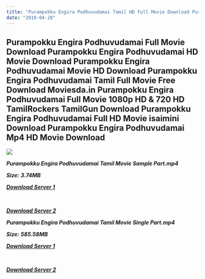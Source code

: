 ```yaml
---
title: "Purampokku Engira Podhuvudamai Tamil HD Full Movie Download Purampokku Engira Podhuvudamai Tamil HD Movie Download"
date: "2019-04-28"
---
```


## Purampokku Engira Podhuvudamai Full Movie Download Purampokku Engira Podhuvudamai HD Movie Download Purampokku Engira Podhuvudamai Movie HD Download Purampokku Engira Podhuvudamai Tamil Full Movie Free Download Moviesda.in Purampokku Engira Podhuvudamai Full Movie 1080p HD & 720 HD TamilRockers TamilGun Download Purampokku Engira Podhuvudamai Full HD Movie isaimini Download Purampokku Engira Podhuvudamai Mp4 HD Movie Download

![](https://images.moviebuff.com/948ef9d4-bd88-44d1-a173-a75dde260989?w=1000)

**_Purampokku Engira Podhuvudamai Tamil Movie Sample Part.mp4_**

**_Size:_** **_3.74MB_**  

**_[Download Server 1](http://s20.uptofiles.net//files/Tamil{18b9e36be58349bcedc591cb24b1d58373c4fcb8ec6c90ee99c2d93b5f4aedc9}202015{18b9e36be58349bcedc591cb24b1d58373c4fcb8ec6c90ee99c2d93b5f4aedc9}20Movies/Purampokku{18b9e36be58349bcedc591cb24b1d58373c4fcb8ec6c90ee99c2d93b5f4aedc9}20Engira{18b9e36be58349bcedc591cb24b1d58373c4fcb8ec6c90ee99c2d93b5f4aedc9}20Podhuvudamai{18b9e36be58349bcedc591cb24b1d58373c4fcb8ec6c90ee99c2d93b5f4aedc9}20(2015)/Purampokku{18b9e36be58349bcedc591cb24b1d58373c4fcb8ec6c90ee99c2d93b5f4aedc9}20Engira{18b9e36be58349bcedc591cb24b1d58373c4fcb8ec6c90ee99c2d93b5f4aedc9}20Podhuvudamai{18b9e36be58349bcedc591cb24b1d58373c4fcb8ec6c90ee99c2d93b5f4aedc9}20(640x360)/Purampokku{18b9e36be58349bcedc591cb24b1d58373c4fcb8ec6c90ee99c2d93b5f4aedc9}20Engira{18b9e36be58349bcedc591cb24b1d58373c4fcb8ec6c90ee99c2d93b5f4aedc9}20Podhuvudamai{18b9e36be58349bcedc591cb24b1d58373c4fcb8ec6c90ee99c2d93b5f4aedc9}20HD{18b9e36be58349bcedc591cb24b1d58373c4fcb8ec6c90ee99c2d93b5f4aedc9}20Sample.mp4)_**

**_[  
](http://s20.uptofiles.net//files/Tamil{18b9e36be58349bcedc591cb24b1d58373c4fcb8ec6c90ee99c2d93b5f4aedc9}202015{18b9e36be58349bcedc591cb24b1d58373c4fcb8ec6c90ee99c2d93b5f4aedc9}20Movies/Purampokku{18b9e36be58349bcedc591cb24b1d58373c4fcb8ec6c90ee99c2d93b5f4aedc9}20Engira{18b9e36be58349bcedc591cb24b1d58373c4fcb8ec6c90ee99c2d93b5f4aedc9}20Podhuvudamai{18b9e36be58349bcedc591cb24b1d58373c4fcb8ec6c90ee99c2d93b5f4aedc9}20(2015)/Purampokku{18b9e36be58349bcedc591cb24b1d58373c4fcb8ec6c90ee99c2d93b5f4aedc9}20Engira{18b9e36be58349bcedc591cb24b1d58373c4fcb8ec6c90ee99c2d93b5f4aedc9}20Podhuvudamai{18b9e36be58349bcedc591cb24b1d58373c4fcb8ec6c90ee99c2d93b5f4aedc9}20(640x360)/Purampokku{18b9e36be58349bcedc591cb24b1d58373c4fcb8ec6c90ee99c2d93b5f4aedc9}20Engira{18b9e36be58349bcedc591cb24b1d58373c4fcb8ec6c90ee99c2d93b5f4aedc9}20Podhuvudamai{18b9e36be58349bcedc591cb24b1d58373c4fcb8ec6c90ee99c2d93b5f4aedc9}20HD{18b9e36be58349bcedc591cb24b1d58373c4fcb8ec6c90ee99c2d93b5f4aedc9}20Sample.mp4)_**

**_[Download Server 2](http://s20.uptofiles.net//files/Tamil{18b9e36be58349bcedc591cb24b1d58373c4fcb8ec6c90ee99c2d93b5f4aedc9}202015{18b9e36be58349bcedc591cb24b1d58373c4fcb8ec6c90ee99c2d93b5f4aedc9}20Movies/Purampokku{18b9e36be58349bcedc591cb24b1d58373c4fcb8ec6c90ee99c2d93b5f4aedc9}20Engira{18b9e36be58349bcedc591cb24b1d58373c4fcb8ec6c90ee99c2d93b5f4aedc9}20Podhuvudamai{18b9e36be58349bcedc591cb24b1d58373c4fcb8ec6c90ee99c2d93b5f4aedc9}20(2015)/Purampokku{18b9e36be58349bcedc591cb24b1d58373c4fcb8ec6c90ee99c2d93b5f4aedc9}20Engira{18b9e36be58349bcedc591cb24b1d58373c4fcb8ec6c90ee99c2d93b5f4aedc9}20Podhuvudamai{18b9e36be58349bcedc591cb24b1d58373c4fcb8ec6c90ee99c2d93b5f4aedc9}20(640x360)/Purampokku{18b9e36be58349bcedc591cb24b1d58373c4fcb8ec6c90ee99c2d93b5f4aedc9}20Engira{18b9e36be58349bcedc591cb24b1d58373c4fcb8ec6c90ee99c2d93b5f4aedc9}20Podhuvudamai{18b9e36be58349bcedc591cb24b1d58373c4fcb8ec6c90ee99c2d93b5f4aedc9}20HD{18b9e36be58349bcedc591cb24b1d58373c4fcb8ec6c90ee99c2d93b5f4aedc9}20Sample.mp4)_**

**_Purampokku Engira Podhuvudamai Tamil Movie Single Part.mp4_**

**_Size:_** **_585.58MB_**

**_[Download Server 1](http://s20.uptofiles.net//files/Tamil{18b9e36be58349bcedc591cb24b1d58373c4fcb8ec6c90ee99c2d93b5f4aedc9}202015{18b9e36be58349bcedc591cb24b1d58373c4fcb8ec6c90ee99c2d93b5f4aedc9}20Movies/Purampokku{18b9e36be58349bcedc591cb24b1d58373c4fcb8ec6c90ee99c2d93b5f4aedc9}20Engira{18b9e36be58349bcedc591cb24b1d58373c4fcb8ec6c90ee99c2d93b5f4aedc9}20Podhuvudamai{18b9e36be58349bcedc591cb24b1d58373c4fcb8ec6c90ee99c2d93b5f4aedc9}20(2015)/Purampokku{18b9e36be58349bcedc591cb24b1d58373c4fcb8ec6c90ee99c2d93b5f4aedc9}20Engira{18b9e36be58349bcedc591cb24b1d58373c4fcb8ec6c90ee99c2d93b5f4aedc9}20Podhuvudamai{18b9e36be58349bcedc591cb24b1d58373c4fcb8ec6c90ee99c2d93b5f4aedc9}20(640x360)/Purampokku{18b9e36be58349bcedc591cb24b1d58373c4fcb8ec6c90ee99c2d93b5f4aedc9}20Engira{18b9e36be58349bcedc591cb24b1d58373c4fcb8ec6c90ee99c2d93b5f4aedc9}20Podhuvudamai{18b9e36be58349bcedc591cb24b1d58373c4fcb8ec6c90ee99c2d93b5f4aedc9}20HD.mp4)_**

**_[  
](http://s20.uptofiles.net//files/Tamil{18b9e36be58349bcedc591cb24b1d58373c4fcb8ec6c90ee99c2d93b5f4aedc9}202015{18b9e36be58349bcedc591cb24b1d58373c4fcb8ec6c90ee99c2d93b5f4aedc9}20Movies/Purampokku{18b9e36be58349bcedc591cb24b1d58373c4fcb8ec6c90ee99c2d93b5f4aedc9}20Engira{18b9e36be58349bcedc591cb24b1d58373c4fcb8ec6c90ee99c2d93b5f4aedc9}20Podhuvudamai{18b9e36be58349bcedc591cb24b1d58373c4fcb8ec6c90ee99c2d93b5f4aedc9}20(2015)/Purampokku{18b9e36be58349bcedc591cb24b1d58373c4fcb8ec6c90ee99c2d93b5f4aedc9}20Engira{18b9e36be58349bcedc591cb24b1d58373c4fcb8ec6c90ee99c2d93b5f4aedc9}20Podhuvudamai{18b9e36be58349bcedc591cb24b1d58373c4fcb8ec6c90ee99c2d93b5f4aedc9}20(640x360)/Purampokku{18b9e36be58349bcedc591cb24b1d58373c4fcb8ec6c90ee99c2d93b5f4aedc9}20Engira{18b9e36be58349bcedc591cb24b1d58373c4fcb8ec6c90ee99c2d93b5f4aedc9}20Podhuvudamai{18b9e36be58349bcedc591cb24b1d58373c4fcb8ec6c90ee99c2d93b5f4aedc9}20HD.mp4)_**

**_[Download Server 2](http://s20.uptofiles.net//files/Tamil{18b9e36be58349bcedc591cb24b1d58373c4fcb8ec6c90ee99c2d93b5f4aedc9}202015{18b9e36be58349bcedc591cb24b1d58373c4fcb8ec6c90ee99c2d93b5f4aedc9}20Movies/Purampokku{18b9e36be58349bcedc591cb24b1d58373c4fcb8ec6c90ee99c2d93b5f4aedc9}20Engira{18b9e36be58349bcedc591cb24b1d58373c4fcb8ec6c90ee99c2d93b5f4aedc9}20Podhuvudamai{18b9e36be58349bcedc591cb24b1d58373c4fcb8ec6c90ee99c2d93b5f4aedc9}20(2015)/Purampokku{18b9e36be58349bcedc591cb24b1d58373c4fcb8ec6c90ee99c2d93b5f4aedc9}20Engira{18b9e36be58349bcedc591cb24b1d58373c4fcb8ec6c90ee99c2d93b5f4aedc9}20Podhuvudamai{18b9e36be58349bcedc591cb24b1d58373c4fcb8ec6c90ee99c2d93b5f4aedc9}20(640x360)/Purampokku{18b9e36be58349bcedc591cb24b1d58373c4fcb8ec6c90ee99c2d93b5f4aedc9}20Engira{18b9e36be58349bcedc591cb24b1d58373c4fcb8ec6c90ee99c2d93b5f4aedc9}20Podhuvudamai{18b9e36be58349bcedc591cb24b1d58373c4fcb8ec6c90ee99c2d93b5f4aedc9}20HD.mp4)_**
